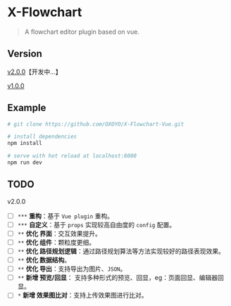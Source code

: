 # X-Flowchart

> A flowchart editor plugin based on vue.

## Version

[v2.0.0](https://github.com/OXOYO/X-Flowchart-Vue/tree/master)【开发中...】

[v1.0.0](https://github.com/OXOYO/X-Flowchart-Vue/tree/v1.0.0)

## Example

``` bash
# git clone https://github.com/OXOYO/X-Flowchart-Vue.git

# install dependencies
npm install

# serve with hot reload at localhost:8080
npm run dev
```

## TODO
  v2.0.0
- [ ] `***` **重构**：基于 `Vue plugin` 重构。
- [ ] `***` **自定义**：基于 `props` 实现较高自由度的 `config` 配置。
- [ ] `**`  **优化 界面**：交互效果提升。
- [ ] `**`  **优化 组件**：颗粒度更细。
- [ ] `**`  **优化 路径规划逻辑**：通过路径规划算法等方法实现较好的路径表现效果。
- [ ] `**`  **优化 数据结构**。
- [ ] `**`  **优化 导出**：支持导出为图片、`JSON`。
- [ ] `**`  **新增 预览/回显**： 支持多种形式的预览、回显，eg：页面回显、编辑器回显。
- [ ] `*`   **新增 效果图比对**：支持上传效果图进行比对。
